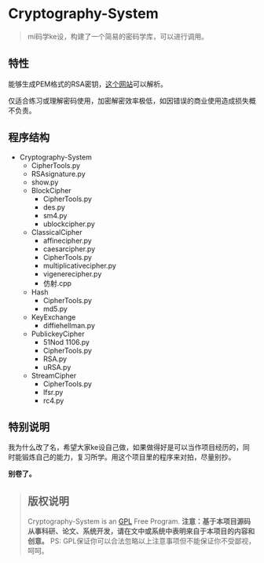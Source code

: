 # Cryptography-System

> mi码学ke设，构建了一个简易的密码学库，可以进行调用。

## 特性

能够生成PEM格式的RSA密钥，[这个网站](http://ctf.ssleye.com/)可以解析。

仅适合练习或理解密码使用，加密解密效率极低，如因错误的商业使用造成损失概不负责。

## 程序结构

- Cryptography-System
  - CipherTools.py
  - RSAsignature.py
  - show.py
  - BlockCipher
    - CipherTools.py
    - des.py
    - sm4.py
    - ublockcipher.py
  - ClassicalCipher
    - affinecipher.py
    - caesarcipher.py
    - CipherTools.py
    - multiplicativecipher.py
    - vigenerecipher.py
    - 仿射.cpp
  - Hash
    - CipherTools.py
    - md5.py
  - KeyExchange
    - diffiehellman.py
  - PublickeyCipher
    - 51Nod 1106.py
    - CipherTools.py
    - RSA.py
    - uRSA.py
  - StreamCipher
    - CipherTools.py
    - lfsr.py
    - rc4.py



## 特别说明

我为什么改了名，希望大家ke设自己做，如果做得好是可以当作项目经历的，同时能锻炼自己的能力，复习所学。用这个项目里的程序来对拍，尽量别抄。

**别卷了。**

> ## 版权说明
> Cryptography-System is an [GPL](https://github.com/CCWUCMCTS/Cryptography-System/blob/main/LICENSE) Free Program.
> **注意：基于本项目源码从事科研、论文、系统开发，请在文中或系统中表明来自于本项目的内容和创意。**
> PS: GPL保证你可以合法忽略以上注意事项但不能保证你不受鄙视，呵呵。